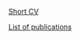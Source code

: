 

[Short CV](mauriziopassariello.github.io/MPshortCV.pdf)

[List of publications](mauriziopassariello.github.io/Publications.pdf)
